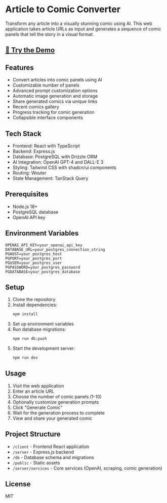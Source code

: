 # Article to Comic Converter

Transform any article into a visually stunning comic using AI. This web application takes article URLs as input and generates a sequence of comic panels that tell the story in a visual format.

## [🔗 Try the Demo](https://comic-converter.replit.app)

## Features

- Convert articles into comic panels using AI
- Customizable number of panels
- Advanced prompt customization options
- Automatic image generation and storage
- Share generated comics via unique links
- Recent comics gallery
- Progress tracking for comic generation
- Collapsible interface components

## Tech Stack

- Frontend: React with TypeScript
- Backend: Express.js
- Database: PostgreSQL with Drizzle ORM
- AI Integration: OpenAI GPT-4 and DALL-E 3
- Styling: Tailwind CSS with shadcn/ui components
- Routing: Wouter
- State Management: TanStack Query

## Prerequisites

- Node.js 18+
- PostgreSQL database
- OpenAI API key

## Environment Variables

```env
OPENAI_API_KEY=your_openai_api_key
DATABASE_URL=your_postgres_connection_string
PGHOST=your_postgres_host
PGPORT=your_postgres_port
PGUSER=your_postgres_user
PGPASSWORD=your_postgres_password
PGDATABASE=your_postgres_database
```

## Setup

1. Clone the repository
2. Install dependencies:
   ```bash
   npm install
   ```
3. Set up environment variables
4. Run database migrations:
   ```bash
   npm run db:push
   ```
5. Start the development server:
   ```bash
   npm run dev
   ```

## Usage

1. Visit the web application
2. Enter an article URL
3. Choose the number of comic panels (1-10)
4. Optionally customize generation prompts
5. Click "Generate Comic"
6. Wait for the generation process to complete
7. View and share your generated comic

## Project Structure

- `/client` - Frontend React application
- `/server` - Express.js backend
- `/db` - Database schema and migrations
- `/public` - Static assets
- `/server/services` - Core services (OpenAI, scraping, comic generation)

## License

MIT
